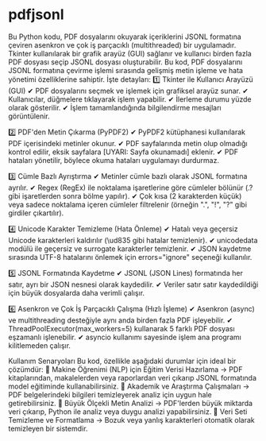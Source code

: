 # pdfjsonl
Bu Python kodu, PDF dosyalarını okuyarak içeriklerini JSONL formatına çeviren asenkron ve çok iş parçacıklı (multithreaded) bir uygulamadır. Tkinter kullanılarak bir grafik arayüz (GUI) sağlanır ve kullanıcı birden fazla PDF dosyası seçip JSONL dosyası oluşturabilir.
Bu kod, PDF dosyalarını JSONL formatına çevirme işlemi sırasında gelişmiş metin işleme ve hata yönetimi özelliklerine sahiptir. İşte detayları:
1️⃣ Tkinter ile Kullanıcı Arayüzü (GUI)
✔ PDF dosyalarını seçmek ve işlemek için grafiksel arayüz sunar.
✔ Kullanıcılar, düğmelere tıklayarak işlem yapabilir.
✔ İlerleme durumu yüzde olarak gösterilir.
✔ İşlem tamamlandığında bilgilendirme mesajları görüntülenir.

2️⃣ PDF'den Metin Çıkarma (PyPDF2)
✔ PyPDF2 kütüphanesi kullanılarak PDF içerisindeki metinler okunur.
✔ PDF sayfalarında metin olup olmadığı kontrol edilir, eksik sayfalara [UYARI: Sayfa okunamadı] eklenir.
✔ PDF hataları yönetilir, böylece okuma hataları uygulamayı durdurmaz.

3️⃣ Cümle Bazlı Ayrıştırma
✔ Metinler cümle bazlı olarak JSONL formatına ayrılır.
✔ Regex (RegEx) ile noktalama işaretlerine göre cümleler bölünür (.? gibi işaretlerden sonra bölme yapılır).
✔ Çok kısa (2 karakterden küçük) veya sadece noktalama içeren cümleler filtrelenir (örneğin ".", "!", "?" gibi girdiler çıkartılır).

4️⃣ Unicode Karakter Temizleme (Hata Önleme)
✔ Hatalı veya geçersiz Unicode karakterleri kaldırılır (\ud835 gibi hatalar temizlenir).
✔ unicodedata modülü ile geçersiz ve surrogate karakterler temizlenir.
✔ JSON kaydetme sırasında UTF-8 hatalarını önlemek için errors="ignore" seçeneği kullanılır.

5️⃣ JSONL Formatında Kaydetme
✔ JSONL (JSON Lines) formatında her satır, ayrı bir JSON nesnesi olarak kaydedilir.
✔ Veriler satır satır kaydedildiği için büyük dosyalarda daha verimli çalışır.

6️⃣ Asenkron ve Çok İş Parçacıklı Çalışma (Hızlı İşleme)
✔ Asenkron (async) ve multithreading desteğiyle aynı anda birden fazla PDF işleyebilir.
✔ ThreadPoolExecutor(max_workers=5) kullanarak 5 farklı PDF dosyası eşzamanlı işlenebilir.
✔ asyncio kullanımı sayesinde işlem ana programı kilitlemeden çalışır.

Kullanım Senaryoları
Bu kod, özellikle aşağıdaki durumlar için ideal bir çözümdür:
📌 Makine Öğrenimi (NLP) için Eğitim Verisi Hazırlama → PDF kitaplarından, makalelerden veya raporlardan veri çıkarıp JSONL formatında model eğitiminde kullanabilirsiniz.
📌 Akademik ve Araştırma Çalışmaları → PDF belgelerindeki bilgileri temizleyerek analiz için uygun hale getirebilirsiniz.
📌 Büyük Ölçekli Metin Analizi → PDF'lerden büyük miktarda veri çıkarıp, Python ile analiz veya duygu analizi yapabilirsiniz.
📌 Veri Seti Temizleme ve Formatlama → Bozuk veya yanlış karakterleri otomatik olarak temizleyen bir sistemdir.
